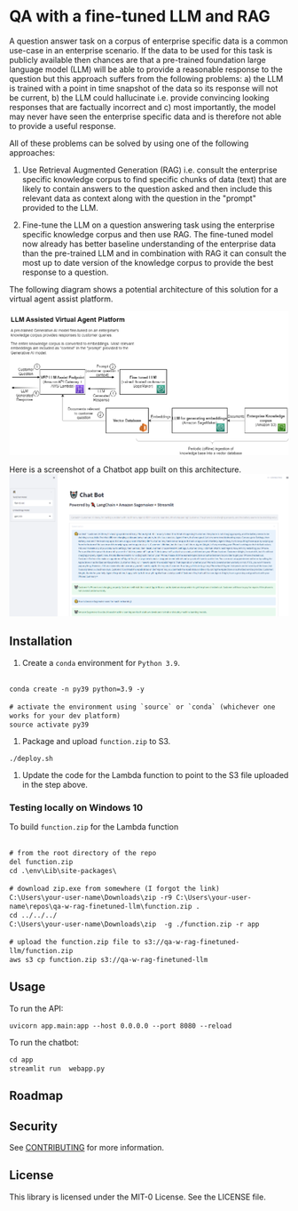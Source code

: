 # QA with a fine-tuned LLM and RAG

A question answer task on a corpus of enterprise specific data is a common use-case in an enterprise scenario. If the data to be used for this task is publicly available then chances are that a pre-trained foundation large language model (LLM) will be able to provide a reasonable response to the question but this approach suffers from the following problems: a) the LLM is trained with a point in time snapshot of the data so its response will not be current, b) the LLM could hallucinate i.e. provide convincing looking responses that are factually incorrect and c) most importantly, the model may never have seen the enterprise specific data and is therefore not able to provide a useful response.

All of these problems can be solved by using one of the following approaches:

1. Use Retrieval Augmented Generation (RAG) i.e. consult the enterprise specific knowledge corpus to find specific chunks of data (text) that are likely to contain answers to the question asked and then include this relevant data as context along with the question in the "prompt" provided to the LLM.

1. Fine-tune the LLM on a question answering task using the enterprise specific knowledge corpus and then use RAG. The fine-tuned model now already has better baseline understanding of the enterprise data than the pre-trained LLM and in combination with RAG it can consult the most up to date version of the knowledge corpus to provide the best response to a question.

The following diagram shows a potential architecture of this solution for a virtual agent assist platform.

![](images/finetuning_llm_and_rag.png)

Here is a screenshot of a Chatbot app built on this architecture.
![](images/chatbot.png)

## Installation

1. Create a `conda` environment for `Python 3.9`.

```{{bash}}

conda create -n py39 python=3.9 -y

# activate the environment using `source` or `conda` (whichever one works for your dev platform)
source activate py39
```

1. Package and upload `function.zip` to S3.

```{{bash}}
./deploy.sh
```

1. Update the code for the Lambda function to point to the S3 file uploaded in the step above.

### Testing locally on Windows 10

To build `function.zip` for the Lambda function

```{{bash}}

# from the root directory of the repo
del function.zip
cd .\env\Lib\site-packages\

# download zip.exe from somewhere (I forgot the link)
C:\Users\your-user-name\Downloads\zip -r9 C:\Users\your-user-name\repos\qa-w-rag-finetuned-llm\function.zip .
cd ../../../
C:\Users\your-user-name\Downloads\zip  -g ./function.zip -r app

# upload the function.zip file to s3://qa-w-rag-finetuned-llm/function.zip
aws s3 cp function.zip s3://qa-w-rag-finetuned-llm
```

## Usage

To run the API:
```{{bash}}
uvicorn app.main:app --host 0.0.0.0 --port 8080 --reload
```

To run the chatbot:
```{{bash}}
cd app
streamlit run  webapp.py
```
## Roadmap

## Security

See [CONTRIBUTING](CONTRIBUTING.md#security-issue-notifications) for more information.

## License

This library is licensed under the MIT-0 License. See the LICENSE file.
